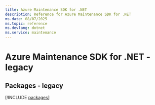 ```yaml
---
title: Azure Maintenance SDK for .NET
description: Reference for Azure Maintenance SDK for .NET
ms.date: 08/07/2025
ms.topic: reference
ms.devlang: dotnet
ms.service: maintenance
---
```

# Azure Maintenance SDK for .NET - legacy
## Packages - legacy
[!INCLUDE [packages](maintenance-index.md)]